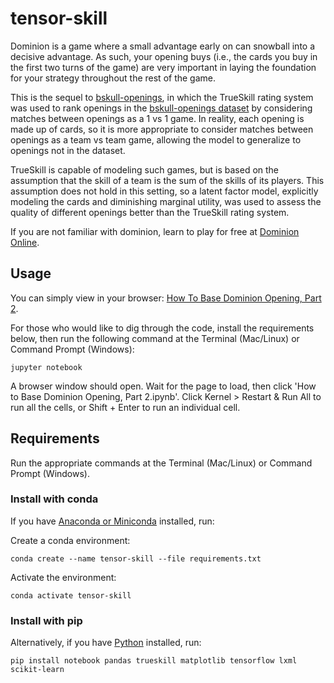 # tensor-skill

Dominion is a game where a small advantage early on can snowball into a decisive advantage. As such, your opening buys (i.e., the cards you buy in the first two turns of the game) are very important in laying the foundation for your strategy throughout the rest of the game.

This is the sequel to [bskull-openings](https://github.com/zuirod/bskull-openings), in which the TrueSkill rating system was used to rank openings in the [bskull-openings dataset](https://github.com/zuirod/bskull-openings/tree/main/data) by considering matches between openings as a 1 vs 1 game. In reality, each opening is made up of cards, so it is more appropriate to consider matches between openings as a team vs team game, allowing the model to generalize to openings not in the dataset. 

TrueSkill is capable of modeling such games, but is based on the assumption that the skill of a team is the sum of the skills of its players. This assumption does not hold in this setting, so a latent factor model, explicitly modeling the cards and diminishing marginal utility, was used to assess the quality of different openings better than the TrueSkill rating system.

If you are not familiar with dominion, learn to play for free at [Dominion Online](https://dominion.games/).

## Usage
You can simply view in your browser: [How To Base Dominion Opening, Part 2](https://github.com/zuirod/tensor-skill/blob/main/How%20to%20Base%20Dominion%20Opening%2C%20Part%202.ipynb).

For those who would like to dig through the code, install the requirements below, then run the following command at the Terminal (Mac/Linux) or Command Prompt (Windows):

```jupyter notebook```

A browser window should open. Wait for the page to load, then click 'How to Base Dominion Opening, Part 2.ipynb'. Click Kernel > Restart & Run All to run all the cells, or Shift + Enter to run an individual cell.

## Requirements

Run the appropriate commands at the Terminal (Mac/Linux) or Command Prompt (Windows).

### Install with conda

If you have [Anaconda or Miniconda](https://docs.conda.io/projects/continuumio-conda/en/latest/user-guide/install/index.html) installed, run:

Create a conda environment:

```conda create --name tensor-skill --file requirements.txt```

Activate the environment:

```conda activate tensor-skill```

### Install with pip

Alternatively, if you have [Python](https://www.python.org/downloads/) installed, run:

```pip install notebook pandas trueskill matplotlib tensorflow lxml scikit-learn```
